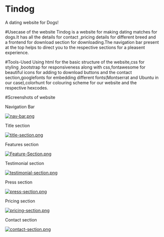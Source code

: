 # Tindog
A dating website for Dogs!

#Usecase of the website
Tindog is a website for making dating matches for dogs.It has all the details for contact ,pricing details for different breed and a frontend for download section for downloading.The navigation bar present at the top helps to direct you to the respective sections for a pleasent experience.

#Tools-Used
Using html for the basic structure of the website,css for styling ,bootstrap for responsiveness along with css,fontawesome for beautiful icons for adding to download buttons and the contact section,googlefonts for embedding different fonts(Montserrat and Ubuntu in our case),colorhunt for colouring scheme for our website and the respective hexcodes.

#Screenshots of website


Navigation Bar

[![nav-bar.png](https://i.postimg.cc/KvSQrhrd/nav-bar.png)](https://postimg.cc/qgw84YFL)

Title section

[![title-section.png](https://i.postimg.cc/ZKvt0mY2/title-section.png)](https://postimg.cc/ppv11gFJ)

Features section

[![Feature-Section.png](https://i.postimg.cc/XJBmqc4F/Feature-Section.png)](https://postimg.cc/LYRN0Pq6)

Testimonial section

[![testimonial-section.png](https://i.postimg.cc/d3THQqR9/testimonial-section.png)](https://postimg.cc/hQcbpR5J)

Press section

[![press-section.png](https://i.postimg.cc/G3kgfp2c/press-section.png)](https://postimg.cc/SjxG2kC5)

Pricing section

[![pricing-section.png](https://i.postimg.cc/9FmbNtKp/pricing-section.png)](https://postimg.cc/V5hXJMYr)

Contact section

[![contact-section.png](https://i.postimg.cc/hGTVGfNv/contact-section.png)](https://postimg.cc/HJWrZsY1)


